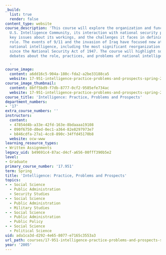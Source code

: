 ```yaml
---
_build:
  list: true
  render: false
content_type: website
course_description: 'This course will explore the organization and functions of the
  U.S. Intelligence Community, its interaction with national security policymakers,
  key issues about its workings, and the challenges it faces in defining its future
  role. The events of 9/11 and the invasion of Iraq have focused new attention on
  national intelligence, including the most significant reorganization of the community
  since the National Security Act of 1947. The course will highlight some of the major
  debates about the role, practices, and problems of national intelligence.

  '
course_image:
  content: a6dd16c5-904a-180c-fda2-a2be33188ca5
  website: 17-951-intelligence-practice-problems-and-prospects-spring-2005
course_image_thumbnail:
  content: 8bff5bd9-f7db-8777-0cf2-9585efe734ac
  website: 17-951-intelligence-practice-problems-and-prospects-spring-2005
course_title: 'Intelligence: Practice, Problems and Prospects'
department_numbers:
- '17'
extra_course_numbers: ''
instructors:
  content:
  - 47854d4b-a33e-42fd-163e-8bdaaaa19108
  - 090f6750-d0ed-0ec1-a364-82e8297973e7
  - b846cdfa-27a1-4cc8-890c-34ffd45170b8
  website: ocw-www
learning_resource_types:
- Written Assignments
legacy_uid: b49691c4-87ac-d4cf-a656-00fff390b5e2
level:
- Graduate
primary_course_number: '17.951'
term: Spring
title: 'Intelligence: Practice, Problems and Prospects'
topics:
- - Social Science
  - Public Administration
  - Security Studies
- - Social Science
  - Public Administration
  - Military Studies
- - Social Science
  - Public Administration
  - Public Policy
- - Social Science
  - Political Science
uid: ada1ca3d-d292-4e65-8077-e7165c3553a3
url_path: courses/17-951-intelligence-practice-problems-and-prospects-spring-2005
year: '2005'
---
```

